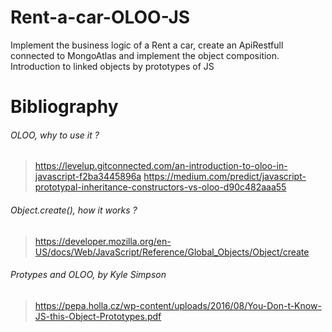 # Rent-a-car-OLOO-JS
Implement the business logic of a Rent a car, create an ApiRestfull connected to MongoAtlas and implement the object composition. Introduction to linked objects by prototypes of JS

# Bibliography

###### OLOO, why to use it ? 
> https://levelup.gitconnected.com/an-introduction-to-oloo-in-javascript-f2ba3445896a
> https://medium.com/predict/javascript-prototypal-inheritance-constructors-vs-oloo-d90c482aaa55

###### Object.create(), how it works ? 
> https://developer.mozilla.org/en-US/docs/Web/JavaScript/Reference/Global_Objects/Object/create

###### Protypes and OLOO, by Kyle Simpson
> https://pepa.holla.cz/wp-content/uploads/2016/08/You-Don-t-Know-JS-this-Object-Prototypes.pdf
